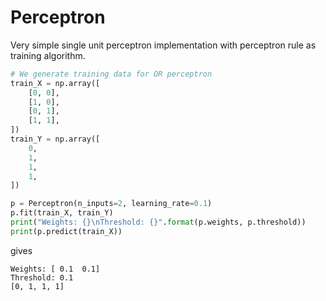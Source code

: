 # Perceptron

Very simple single unit perceptron implementation with perceptron rule as training algorithm.

```python
# We generate training data for OR perceptron
train_X = np.array([
    [0, 0],
    [1, 0],
    [0, 1],
    [1, 1],
])
train_Y = np.array([
    0,
    1,
    1,
    1,
])

p = Perceptron(n_inputs=2, learning_rate=0.1)
p.fit(train_X, train_Y)
print("Weights: {}\nThreshold: {}".format(p.weights, p.threshold))
print(p.predict(train_X))
```

gives

```
Weights: [ 0.1  0.1]
Threshold: 0.1
[0, 1, 1, 1]
```